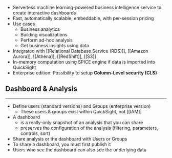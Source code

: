 - Serverless machine learning-powered business intelligence service to create interactive dashboards
- Fast, automatically scalable, embeddable, with per-session pricing
- Use cases
	- Business analytics
	- Building visualizations
	- Perform ad-hoc analysis
	- Get business insights using data
- Integrated with [[Relational Database Service (RDS)]], [[Amazon Aurora]], [[Athena]], [[RedShift]], [[S3]]
- In-memory computation using SPICE engine if data is imported into QuickSight
- Enterprise edition: Possibility to setup __Column-Level security (CLS)__

## Dashboard & Analysis
---
- Define users (standard versions) and Groups (enterprise version)
	- These users & groups exist within QuickSight, not [[IAM]]
- A dashboard
	- is a really-only snapshot of an analysis that you can share
	- preserves the configuration of the analysis (filtering, parameters, controls, sort)
- Share analysis or the dashboard with Users or Groups
- To share a dashboard, you must first publish it
- Users who see the dashboard can also see the underlying data